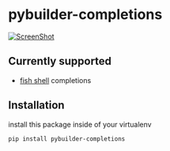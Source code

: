 pybuilder-completions
=====================

[![ScreenShot](https://raw.githubusercontent.com/pybuilder/pybuilder-completions/master/pybuilder-fish-completion.png)](https://asciinema.org/a/12431)

## Currently supported
* [fish shell](http://fishshell.com) completions

## Installation
install this package inside of your virtualenv

```pip install pybuilder-completions```
